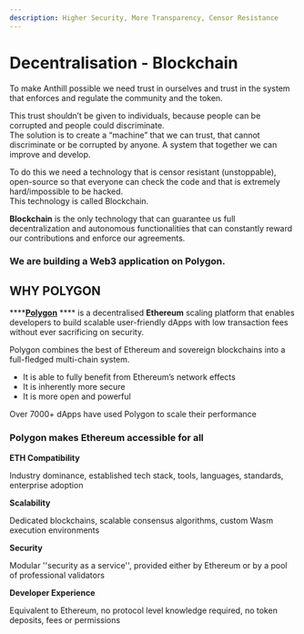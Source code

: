 ```yaml
---
description: Higher Security, More Transparency, Censor Resistance
---
```


# Decentralisation - Blockchain

To make Anthill possible we need trust in ourselves and trust in the system that enforces and regulate the community and the token.&#x20;

This trust shouldn’t be given to individuals, because people can be corrupted and people could discriminate. \
The solution is to create a “machine” that we can trust, that cannot discriminate or be corrupted by anyone. A system that together we can improve and develop.&#x20;

To do this we need a technology that is censor resistant (unstoppable), open-source so that everyone can check the code and that is extremely hard/impossible to be hacked. \
This technology is called Blockchain.&#x20;

**Blockchain** is the only technology that can guarantee us full decentralization and autonomous functionalities that can constantly reward our contributions and enforce our agreements.&#x20;

### **We are building a Web3 application on Polygon.**

## **WHY POLYGON**

****[**Polygon**](https://polygon.technology) **** is a decentralised **Ethereum** scaling platform that enables developers to build scalable user-friendly dApps with low transaction fees without ever sacrificing on security.

Polygon combines the best of Ethereum and sovereign blockchains into a full-fledged multi-chain system.

* It is able to fully benefit from Ethereum’s network effects
* It is inherently more secure
* It is more open and powerful

Over 7000+ dApps have used Polygon to scale their performance

### Polygon makes Ethereum accessible for all

**ETH Compatibility**

Industry dominance, established tech stack, tools, languages, standards, enterprise adoption

**Scalability**

Dedicated blockchains, scalable consensus algorithms, custom Wasm execution environments

**Security**

Modular ''security as a service'', provided either by Ethereum or by a pool of professional validators

**Developer Experience**

Equivalent to Ethereum, no protocol level knowledge required, no token deposits, fees or permissions
